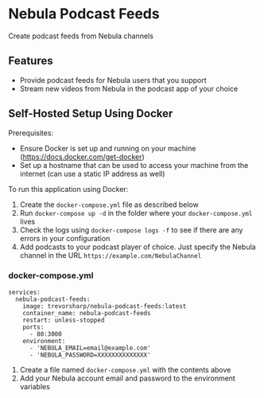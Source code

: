 # Nebula Podcast Feeds

Create podcast feeds from Nebula channels

## Features

- Provide podcast feeds for Nebula users that you support
- Stream new videos from Nebula in the podcast app of your choice

## Self-Hosted Setup Using Docker

Prerequisites:

- Ensure Docker is set up and running on your machine (https://docs.docker.com/get-docker)
- Set up a hostname that can be used to access your machine from the internet (can use a static IP address as well)

To run this application using Docker:

1. Create the `docker-compose.yml` file as described below
2. Run `docker-compose up -d` in the folder where your `docker-compose.yml` lives
3. Check the logs using `docker-compose logs -f` to see if there are any errors in your configuration
4. Add podcasts to your podcast player of choice. Just specify the Nebula channel in the URL `https://example.com/NebulaChannel`

### docker-compose.yml

```
services:
  nebula-podcast-feeds:
    image: trevorsharp/nebula-podcast-feeds:latest
    container_name: nebula-podcast-feeds
    restart: unless-stopped
    ports:
      - 80:3000
    environment:
      - 'NEBULA_EMAIL=email@example.com'
      - 'NEBULA_PASSWORD=XXXXXXXXXXXXXX'
```

1. Create a file named `docker-compose.yml` with the contents above
2. Add your Nebula account email and password to the environment variables
